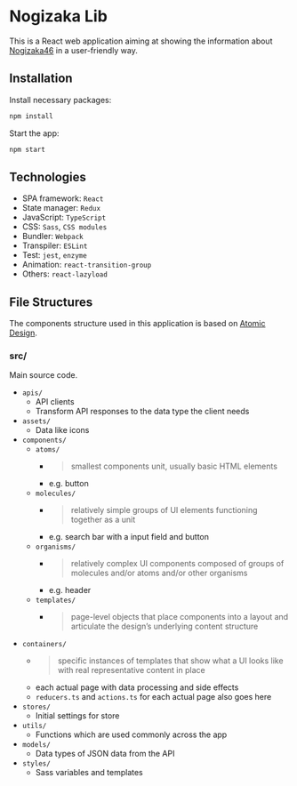 # Nogizaka Lib

This is a React web application aiming at showing the information about [Nogizaka46](http://www.nogizaka46.com/) in a user-friendly way.

## Installation

Install necessary packages:

```bash
npm install
```

Start the app:

```bash
npm start
```

## Technologies

- SPA framework: `React`
- State manager: `Redux`
- JavaScript: `TypeScript`
- CSS: `Sass`, `CSS modules`
- Bundler: `Webpack`
- Transpiler: `ESLint`
- Test: `jest`, `enzyme`
- Animation: `react-transition-group`
- Others: `react-lazyload`

## File Structures

The components structure used in this application is based on [Atomic Design](http://atomicdesign.bradfrost.com/chapter-2/).

### src/

Main source code.

- `apis/`
  - API clients
  - Transform API responses to the data type the client needs
- `assets/`
  - Data like icons
- `components/`
  - `atoms/`
    - > smallest components unit, usually basic HTML elements
    - e.g. button
  - `molecules/`
    - > relatively simple groups of UI elements functioning together as a unit
    - e.g. search bar with a input field and button
  - `organisms/`
    - > relatively complex UI components composed of groups of molecules and/or atoms and/or other organisms
    - e.g. header
  - `templates/`
    - > page-level objects that place components into a layout and articulate the design’s underlying content structure
- `containers/`
  - > specific instances of templates that show what a UI looks like with real representative content in place
  - each actual page with data processing and side effects
  - `reducers.ts` and `actions.ts` for each actual page also goes here
- `stores/`
  - Initial settings for store
- `utils/`
  - Functions which are used commonly across the app
- `models/`
  - Data types of JSON data from the API
- `styles/`
  - Sass variables and templates
